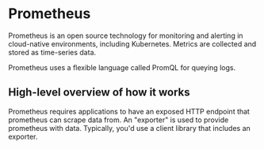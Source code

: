 # Prometheus
Prometheus is an open source technology for monitoring and alerting in cloud-native environments, including Kubernetes. Metrics are collected and stored as time-series data.

Prometheus uses a flexible language called PromQL for queying logs.

## High-level overview of how it works
Prometheus requires applications to have an exposed HTTP endpoint that prometheus can scrape data from. An "exporter" is used to provide prometheus with data. Typically, you'd use a client library that includes an exporter.